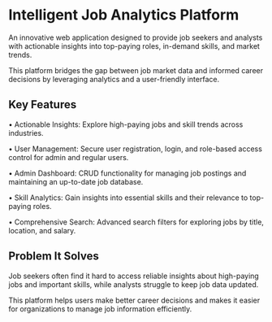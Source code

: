 <h1>Intelligent Job Analytics Platform</h1>
<p>An innovative web application designed to provide job seekers and analysts with actionable insights into top-paying roles, in-demand skills, and market trends. </p>
<p>This platform bridges the gap between job market data and informed career decisions by leveraging analytics and a user-friendly interface.</p>

<h2>Key Features</h2>
	<p>•	Actionable Insights: Explore high-paying jobs and skill trends across industries.</p>
	<p>•	User Management: Secure user registration, login, and role-based access control for admin and regular users.</p>
	<p>•	Admin Dashboard: CRUD functionality for managing job postings and maintaining an up-to-date job database.</p>
	<p>•	Skill Analytics: Gain insights into essential skills and their relevance to top-paying roles.</p>
	<p>•	Comprehensive Search: Advanced search filters for exploring jobs by title, location, and salary.</p>

<h2>Problem It Solves</h2>
<p>Job seekers often find it hard to access reliable insights about high-paying jobs and important skills, while analysts struggle to keep job data updated.</p>
<p>This platform helps users make better career decisions and makes it easier for organizations to manage job information efficiently.</p>
